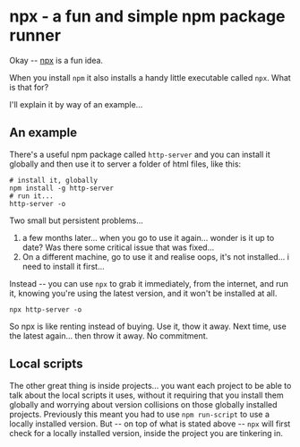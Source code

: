 ﻿# npx - a fun and simple npm package runner

Okay -- [npx](https://medium.com/@maybekatz/introducing-npx-an-npm-package-runner-55f7d4bd282b) is a fun idea.

When you install `npm` it also installs a handy little executable called `npx`. What is that for?

I'll explain it by way of an example...

## An example

There's a useful npm package called `http-server` and you can install it globally and then use it to server a folder of html files, like this:

	# install it, globally
	npm install -g http-server
	# run it...
	http-server -o

Two small but persistent problems...

1. a few months later... when you go to use it again... wonder is it up to date? Was there some critical issue that was fixed...
2. On a different machine, go to use it and realise oops, it's not installed... i need to install it first...

Instead -- you can use `npx` to grab it immediately, from the internet, and run it, knowing you're using the latest version, and it won't be installed at all.


	npx http-server -o


So npx is like renting instead of buying. Use it, thow it away. Next time, use the latest again... then throw it away. No commitment.


## Local scripts

The other great thing is inside projects... you want each project to be able to talk about the local scripts it uses, without it requiring that you install them globally and worrying about version collisions on those globally installed projects. Previously this meant you had to use `npm run-script` to use a locally installed version. But -- on top of what is stated above -- `npx` will first check for a locally installed version, inside the project you are tinkering in.